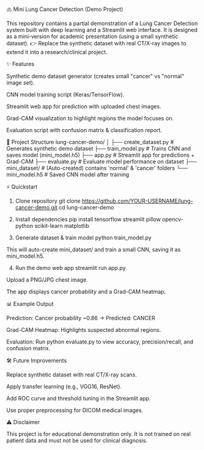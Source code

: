 🫁 Mini Lung Cancer Detection (Demo Project)

This repository contains a partial demonstration of a Lung Cancer Detection system built with deep learning and a Streamlit web interface.
It is designed as a mini-version for academic presentation (using a small synthetic dataset).
👉 Replace the synthetic dataset with real CT/X-ray images to extend it into a research/clinical project.

✨ Features

Synthetic demo dataset generator (creates small "cancer" vs "normal" image set).

CNN model training script (Keras/TensorFlow).

Streamlit web app for prediction with uploaded chest images.

Grad-CAM visualization to highlight regions the model focuses on.

Evaluation script with confusion matrix & classification report.

📂 Project Structure
lung-cancer-demo/
│
├── create_dataset.py     # Generates synthetic demo dataset
├── train_model.py        # Trains CNN and saves model (mini_model.h5)
├── app.py                # Streamlit app for predictions + Grad-CAM
├── evaluate.py           # Evaluate model performance on dataset
├── mini_dataset/         # (Auto-created) contains 'normal' & 'cancer' folders
└── mini_model.h5         # Saved CNN model after training

⚡ Quickstart
1. Clone repository
git clone https://github.com/YOUR-USERNAME/lung-cancer-demo.git
cd lung-cancer-demo

2. Install dependencies
pip install tensorflow streamlit pillow opencv-python scikit-learn matplotlib

3. Generate dataset & train model
python train_model.py


This will auto-create mini_dataset/ and train a small CNN, saving it as mini_model.h5.

4. Run the demo web app
streamlit run app.py


Upload a PNG/JPG chest image.

The app displays cancer probability and a Grad-CAM heatmap.

📊 Example Output

Prediction: Cancer probability ~0.86 → Predicted: CANCER

Grad-CAM Heatmap: Highlights suspected abnormal regions.

Evaluation: Run python evaluate.py to view accuracy, precision/recall, and confusion matrix.

🛠 Future Improvements

Replace synthetic dataset with real CT/X-ray scans.

Apply transfer learning (e.g., VGG16, ResNet).

Add ROC curve and threshold tuning in the Streamlit app.

Use proper preprocessing for DICOM medical images.

⚠️ Disclaimer

This project is for educational demonstration only.
It is not trained on real patient data and must not be used for clinical diagnosis.
